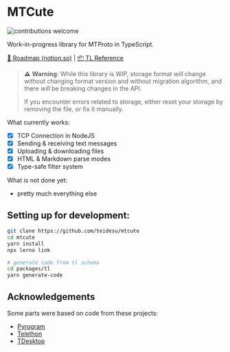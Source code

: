 # MTCute

![contributions welcome](https://img.shields.io/badge/contributions-welcome-brightgreen.svg?style=flat)

Work-in-progress library for MTProto in TypeScript.

[🎯 Roadmap (notion.so)](https://www.notion.so/teidesu/MTCute-development-cfccff4fddad4b218f3bea27f784b8b5)
| [📦 TL Reference](https://mt.tei.su/tl)

> ⚠️ **Warning**: While this library is WIP, storage
> format *will* change without changing format version
> and without migration algorithm, and there *will* be breaking
> changes in the API.
>
> If you encounter errors related to storage, either
> reset your storage by removing the file, or fix it manually.

What currently works:

- [x] TCP Connection in NodeJS
- [x] Sending & receiving text messages
- [x] Uploading & downloading files
- [x] HTML & Markdown parse modes
- [x] Type-safe filter system

What is not done yet:

- pretty much everything else

## Setting up for development:

```bash
git clone https://github.com/teidesu/mtcute
cd mtcute
yarn install
npx lerna link

# generate code from tl schema
cd packages/tl
yarn generate-code
```

## Acknowledgements

Some parts were based on code from these projects:

- [Pyrogram](https://pyrogram.org)
- [Telethon](https://github.com/LonamiWebs/Telethon)
- [TDesktop](https://github.com/telegramdesktop/tdesktop)

